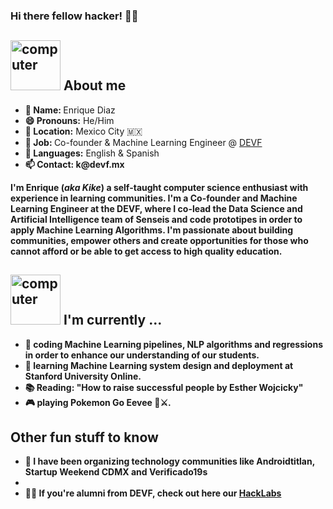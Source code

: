 ### Hi there fellow hacker! 👋👋

<!--
**cogitovsmachina/cogitovsmachina** is a ✨ _special_ ✨ repository because its `README.md` (this file) appears on your GitHub profile.

Here are some ideas to get you started:

- 🔭 I’m currently working on ...
- 🌱 I’m currently learning ...
- 👯 I’m looking to collaborate on ...
- 🤔 I’m looking for help with ...
- 💬 Ask me about ...
- 📫 How to reach me: ...
- 😄 Pronouns: ...
- ⚡ Fun fact: ...
-->


<h2><img src="https://thumbs.gfycat.com/AcrobaticMatureGazelle.webp" alt="computer" width="80"> About me </h2>

<div >
  <!-- <img src="" align="right" width="300">-->

<ul>
  <li><b>👤 Name: </b> Enrique Diaz</li>
  <li><b>😄 Pronouns:</b>  He/Him</li>
  <li><b>📍 Location:</b> Mexico City 🇲🇽</li>
  <li><b>💼 Job: </b>Co-founder & Machine Learning Engineer @ <a href="devf.la">DEVF</a></li>
  <li><b>📣 Languages:</b> English & Spanish</li>
  <li><b>📫 Contact: k@devf.mx</li>
  
</ul>

<p>I'm Enrique (<i>aka Kike</i>) a self-taught computer science enthusiast with experience in learning communities. I'm a Co-founder and Machine Learning Engineer at the DEVF, 
  where I co-lead the Data Science and Artificial Intelligence team of Senseis and code prototipes in order to apply Machine Learning Algorithms. I'm passionate about building communities, empower others and create opportunities for those who cannot afford or be able to get access to high quality education.
</p>

</div>

<!--<img src="https://img.shields.io/badge/juanpflores_%20-%231DA1F2.svg?&style=for-the-badge&logo=Twitter&logoColor=white">
-->

<h2><img src="https://thumbs.gfycat.com/ScaryCreamyGlobefish.webp" alt="computer" width="80"> I'm currently ...</h2>

- 🔭 coding Machine Learning pipelines, NLP algorithms and regressions in order to enhance our understanding of our students.
- 🌱 learning Machine Learning system design and deployment at Stanford University Online.
- 📚 Reading: **"How to raise successful people by Esther Wojcicky"**
- 🎮 playing Pokemon Go Eevee 🤖⚔.

<h2>Other fun stuff to know</h2>

- 🔬 I have been organizing technology communities like Androidtitlan, Startup Weekend CDMX and Verificado19s 
- 
- 🚀🚀 If you're alumni from DEVF, check out here our <a href="devf.la">HackLabs</a>

<!-- - 📝 Working with me? Read the [Kike's User Manual](https://willbeheresomeday.org) -->
